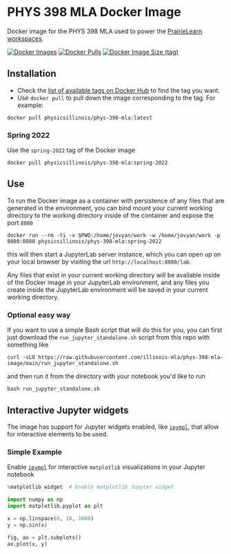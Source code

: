 # PHYS 398 MLA Docker Image

Docker image for the PHYS 398 MLA used to power the [PrairieLearn workspaces](https://prairielearn.readthedocs.io/en/latest/workspaces/).

[![Docker Images](https://github.com/illinois-mla/phys-398-mla-image/actions/workflows/docker.yml/badge.svg?branch=main)](https://github.com/illinois-mla/phys-398-mla-image/actions/workflows/docker.yml?query=branch%3Amain)
[![Docker Pulls](https://img.shields.io/docker/pulls/physicsillinois/phys-398-mla)](https://hub.docker.com/r/physicsillinois/phys-398-mla)
[![Docker Image Size (tag)](https://img.shields.io/docker/image-size/physicsillinois/phys-398-mla/latest)](https://hub.docker.com/r/physicsillinois/phys-398-mla/tags?name=latest)

## Installation

- Check the [list of available tags on Docker Hub](https://hub.docker.com/r/physicsillinois/phys-398-mla/tags?page=1) to find the tag you want.
- Use `docker pull` to pull down the image corresponding to the tag. For example:

```
docker pull physicsillinois/phys-398-mla:latest
```

### Spring 2022

Use the `spring-2022` tag of the Docker image

```
docker pull physicsillinois/phys-398-mla:spring-2022
```

## Use

To run the Docker image as a container with persistence of any files that are generated in the environment, you can bind mount your current working directory to the working directory inside of the container and expose the port `8080`

```
docker run --rm -ti -v $PWD:/home/jovyan/work -w /home/jovyan/work -p 8080:8080 physicsillinois/phys-398-mla:spring-2022
```

this will then start a JupyterLab server instance, which you can open up on your local browser by visiting the url `http://localhost:8080/lab`.

Any files that exist in your current working directory will be available inside of the Docker image in your JupyterLab environment, and any files you create inside the JupyterLab environment will be saved in your current working directory.

### Optional easy way

If you want to use a simple Bash script that will do this for you, you can first just download the `run_jupyter_standalone.sh` script from this repo with something like

```
curl -sLO https://raw.githubusercontent.com/illinois-mla/phys-398-mla-image/main/run_jupyter_standalone.sh
```

and then run it from the directory with your notebook you'd like to run

```
bash run_jupyter_standalone.sh
```

## Interactive Jupyter widgets

The image has support for Jupyter widgets enabled, like [`ipympl`][ipyml-github], that allow for interactive elements to be used.

[ipyml-github]: https://github.com/matplotlib/ipympl

### Simple Example

Enable [`ipympl`][ipyml-github] for interactive `matplotlib` visualizations in your Jupyter notebook

```python
%matplotlib widget  # Enable matplotlib Jupyter widget

import numpy as np
import matplotlib.pyplot as plt

x = np.linspace(0, 10, 1000)
y = np.sin(x)

fig, ax = plt.subplots()
ax.plot(x, y)
```
